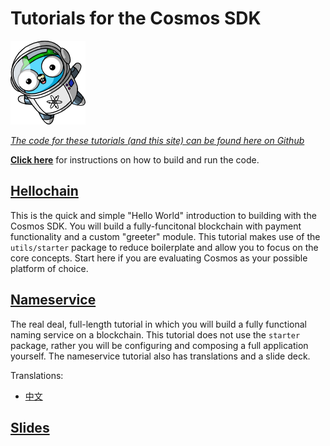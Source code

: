 # Tutorials for the Cosmos SDK

!["Greetings Cosmonauts"](./hellochain/space.png)

_[The code for these tutorials (and this site) can be found here on Github](https://www.github.com/cosmos/sdk-tutorials)_

**[Click here](./nameservice/tutorial/21-build-run.md)** for instructions on how to build and run the code.


## [Hellochain](./hellochain/tutorial/00-intro.md)

This is the quick and simple "Hello World" introduction to building with the Cosmos SDK. You will build a fully-funcitonal blockchain with payment functionality and a custom "greeter" module. This tutorial makes use of the `utils/starter` package to reduce boilerplate and allow you to focus on the core concepts. Start here if you are evaluating Cosmos as your possible platform of choice.

## [Nameservice](./nameservice/tutorial/00-intro.md)

The real deal, full-length tutorial in which you will build a fully functional naming service on a blockchain. This tutorial does not use the `starter` package, rather you will be configuring and composing a full application yourself.
The nameservice tutorial also has translations and a slide deck.

Translations:

- [中文](./nameservice/README_cn.md)

## [Slides](https://docs.google.com/presentation/d/1aCMAdkVY-gfgnGNPTygwVk3o68czPQ_VYfvdMy9Ek5Q/edit?usp=sharing)